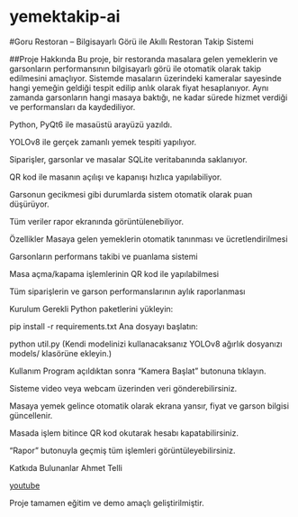 # yemektakip-ai

#Goru Restoran – Bilgisayarlı Görü ile Akıllı Restoran Takip Sistemi

##Proje Hakkında
Bu proje, bir restoranda masalara gelen yemeklerin ve garsonların performansının bilgisayarlı görü ile otomatik olarak takip edilmesini amaçlıyor.
Sistemde masaların üzerindeki kameralar sayesinde hangi yemeğin geldiği tespit edilip anlık olarak fiyat hesaplanıyor. Aynı zamanda garsonların hangi masaya baktığı, ne kadar sürede hizmet verdiği ve performansları da kaydediliyor.

Python, PyQt6 ile masaüstü arayüzü yazıldı.

YOLOv8 ile gerçek zamanlı yemek tespiti yapılıyor.

Siparişler, garsonlar ve masalar SQLite veritabanında saklanıyor.

QR kod ile masanın açılışı ve kapanışı hızlıca yapılabiliyor.

Garsonun gecikmesi gibi durumlarda sistem otomatik olarak puan düşürüyor.

Tüm veriler rapor ekranında görüntülenebiliyor.

Özellikler
Masaya gelen yemeklerin otomatik tanınması ve ücretlendirilmesi

Garsonların performans takibi ve puanlama sistemi

Masa açma/kapama işlemlerinin QR kod ile yapılabilmesi

Tüm siparişlerin ve garson performanslarının aylık raporlanması

Kurulum
Gerekli Python paketlerini yükleyin:

pip install -r requirements.txt
Ana dosyayı başlatın:

python util.py
(Kendi modelinizi kullanacaksanız YOLOv8 ağırlık dosyanızı models/ klasörüne ekleyin.)

Kullanım
Program açıldıktan sonra “Kamera Başlat” butonuna tıklayın.

Sisteme video veya webcam üzerinden veri gönderebilirsiniz.

Masaya yemek gelince otomatik olarak ekrana yansır, fiyat ve garson bilgisi güncellenir.

Masada işlem bitince QR kod okutarak hesabı kapatabilirsiniz.

“Rapor” butonuyla geçmiş tüm işlemleri görüntüleyebilirsiniz.

Katkıda Bulunanlar
Ahmet Telli

[youtube](https://youtu.be/GewHmj34BSk)

Proje tamamen eğitim ve demo amaçlı geliştirilmiştir.
